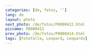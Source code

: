 ```yaml
---
categories: [de, fotos, '']
lang: de
layout: photo
next_photo: /de/fotos/P0000412.html
picname: P0000413
prev_photo: /de/fotos/P0000414.html
tags: [Fotofalle, Leopard, Leopards]
---
```

